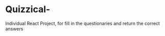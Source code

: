# Quizzical-
Individual React Project, for fill in the questionaries and return the correct answers

